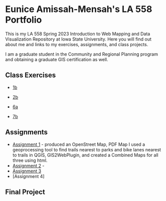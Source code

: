 # Eunice Amissah-Mensah's LA 558 Portfolio
This is my LA 558 Spring 2023 Introduction to Web Mapping and Data Visualization Repository at Iowa State University. Here you will find out about me and links to my exercises, assignments, and class projects.

I am a graduate student in the Community and Regional Planning program and obtaining a graduate GIS certification as well.

## Class Exercises
- [1b](ex1b.md)

- [2b](Exercises/2b/map2bex_2.md)

- [6a](RWorkingDirectory/Exercise6a.R)

- [7b](RWorkingDirectory/ex7.html)


## Assignments

- [Assignment 1](Assignments/Assign1.md) - produced an OpenStreet Map, PDF Map I used a geoprocessing tool to find trails nearest to parks and bike lanes nearest to trails in QGIS, GIS2WebPlugin, and created a Combined Maps for all three using html.
- [Assignment 2](Assignment2/Assign2.md) -  
- [Assignment 3](Assignment3/Assign3.md) 
- [Assignment 4]

## Final Project

